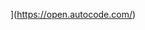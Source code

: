 <img data-src="https://deploy.autocode.com/static/images/deploy.svg" width="192">](https://open.autocode.com/)
